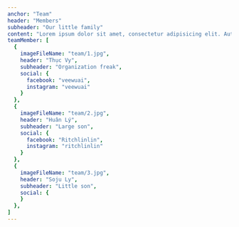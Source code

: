 ```yaml
---
anchor: "Team"
header: "Members"
subheader: "Our little family"
content: "Lorem ipsum dolor sit amet, consectetur adipisicing elit. Aut eaque, laboriosam veritatis, quos non quis ad perspiciatis, totam corporis ea, alias ut unde."
teamMember: [
  {
    imageFileName: "team/1.jpg",
    header: "Thục Vy",
    subheader: "Organization freak",
    social: {
      facebook: "veewuai",
      instagram: "veewuai"
    }
  },
  {
    imageFileName: "team/2.jpg",
    header: "Huân Lý",
    subheader: "Large son",
    social: {
      facebook: "Ritchlinlin",
      instagram: "ritchlinlin"
    }
  },
  {
    imageFileName: "team/3.jpg",
    header: "Soju Ly",
    subheader: "Little son",
    social: {
    }
  },
]
---
```

